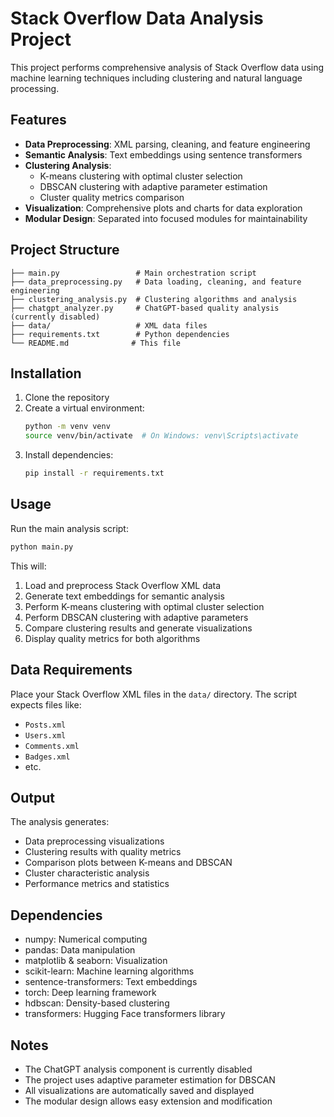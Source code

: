 # Stack Overflow Data Analysis Project

This project performs comprehensive analysis of Stack Overflow data using machine learning techniques including clustering and natural language processing.

## Features

- **Data Preprocessing**: XML parsing, cleaning, and feature engineering
- **Semantic Analysis**: Text embeddings using sentence transformers
- **Clustering Analysis**: 
  - K-means clustering with optimal cluster selection
  - DBSCAN clustering with adaptive parameter estimation
  - Cluster quality metrics comparison
- **Visualization**: Comprehensive plots and charts for data exploration
- **Modular Design**: Separated into focused modules for maintainability

## Project Structure

```
├── main.py                 # Main orchestration script
├── data_preprocessing.py   # Data loading, cleaning, and feature engineering
├── clustering_analysis.py  # Clustering algorithms and analysis
├── chatgpt_analyzer.py     # ChatGPT-based quality analysis (currently disabled)
├── data/                   # XML data files
├── requirements.txt        # Python dependencies
└── README.md              # This file
```

## Installation

1. Clone the repository
2. Create a virtual environment:
   ```bash
   python -m venv venv
   source venv/bin/activate  # On Windows: venv\Scripts\activate
   ```
3. Install dependencies:
   ```bash
   pip install -r requirements.txt
   ```

## Usage

Run the main analysis script:
```bash
python main.py
```

This will:
1. Load and preprocess Stack Overflow XML data
2. Generate text embeddings for semantic analysis
3. Perform K-means clustering with optimal cluster selection
4. Perform DBSCAN clustering with adaptive parameters
5. Compare clustering results and generate visualizations
6. Display quality metrics for both algorithms

## Data Requirements

Place your Stack Overflow XML files in the `data/` directory. The script expects files like:
- `Posts.xml`
- `Users.xml`
- `Comments.xml`
- `Badges.xml`
- etc.

## Output

The analysis generates:
- Data preprocessing visualizations
- Clustering results with quality metrics
- Comparison plots between K-means and DBSCAN
- Cluster characteristic analysis
- Performance metrics and statistics

## Dependencies

- numpy: Numerical computing
- pandas: Data manipulation
- matplotlib & seaborn: Visualization
- scikit-learn: Machine learning algorithms
- sentence-transformers: Text embeddings
- torch: Deep learning framework
- hdbscan: Density-based clustering
- transformers: Hugging Face transformers library

## Notes

- The ChatGPT analysis component is currently disabled
- The project uses adaptive parameter estimation for DBSCAN
- All visualizations are automatically saved and displayed
- The modular design allows easy extension and modification
